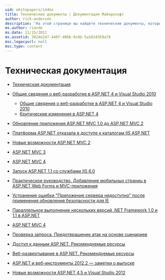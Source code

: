 ```yaml
---
uid: whitepapers/index
title: Технические документы | Документация Майкрософт
author: rick-anderson
description: 'На этой странице вы найдете технические документы, которые помогут вам установить и настроить ASP.NET и помогут вам создавать безопасные, быстрый и гибкие приложения ASP.NET.'
ms.author: riande
ms.date: 11/15/2011
ms.assetid: 3824e2d7-446f-406b-9c8b-5a1634359a78
msc.legacyurl: null
msc.type: content
---
```

<a name="whitepapers"></a>Техническая документация
====================
- [Техническая документация](overview.md)
- [Общие сведения о веб-разработке в ASP.NET 4 и Visual Studio 2010](aspnet4/index.md)

    - [Общие сведения о веб-разработке в ASP.NET 4 и Visual Studio 2010](aspnet4/overview.md)
    - [Критические изменения в ASP.NET 4 ](aspnet4/breaking-changes.md)
- [Обновление приложения ASP.NET MVC 1.0 до ASP.NET MVC 2](aspnet-mvc2-upgrade-notes.md)
- [Платформа ASP.NET отказала в доступе к каталогам IIS ASP.NET](denied-access-to-iis-directories.md)
- [Новые возможности ASP.NET MVC 2](what-is-new-in-aspnet-mvc.md)
- [ASP.NET MVC 3](mvc3-release-notes.md)
- [ASP.NET MVC 4](mvc4-beta-release-notes.md)
- [Запуск ASP.NET 1.1 со службами IIS 6.0](aspnet-and-iis6.md)
- [Практическое руководство. Добавление мобильных страниц в ASP.NET Web Forms и MVC-приложения](add-mobile-pages-to-your-aspnet-web-forms-mvc-application.md)
- [Устранение ошибки "Приложение сервера недоступно" после применения обновления безопасности для IE](ms03-32-issue.md)
- [Параллельное выполнение нескольких версий .NET Framework 1.0 и 1.1 в ASP.NET](side-by-side-with-10.md)
- [ASP.NET MVC 4](mvc4-release-notes.md)
- [Проверка запроса. Предотвращение атак на основе сценариев](request-validation.md)
- [Доступ к данным ASP.NET. Рекомендуемые ресурсы](aspnet-data-access-content-map.md)
- [Веб-развертывание в ASP.NET. Рекомендуемые ресурсы](aspnet-web-deployment-content-map.md)
- [ASP.NET и веб-инструменты 2012.2 — заметки о выпуске](aspnet-and-web-tools-20122-release-notes.md)
- [Новые возможности ASP.NET 4.5 и Visual Studio 2012](whats-new-in-aspnet-45-and-visual-studio-2012.md)
